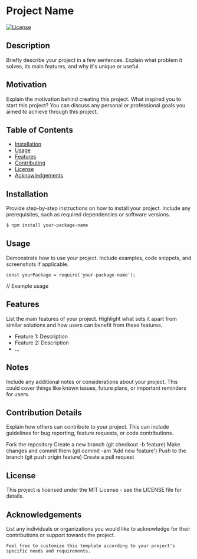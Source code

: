 # Project Name

[![License](https://img.shields.io/badge/License-MIT-blue.svg)](LICENSE)

## Description

Briefly describe your project in a few sentences. Explain what problem it solves, its main features, and why it's unique or useful.

## Motivation

Explain the motivation behind creating this project. What inspired you to start this project? You can discuss any personal or professional goals you aimed to achieve through this project.

## Table of Contents

- [Installation](#installation)
- [Usage](#usage)
- [Features](#features)
- [Contributing](#contributing)
- [License](#license)
- [Acknowledgements](#acknowledgements)

## Installation

Provide step-by-step instructions on how to install your project. Include any prerequisites, such as required dependencies or software versions.

```bash
$ npm install your-package-name
```

## Usage
Demonstrate how to use your project. Include examples, code snippets, and screenshots if applicable.

```
const yourPackage = require('your-package-name');

```

// Example usage

## Features
List the main features of your project. Highlight what sets it apart from similar solutions and how users can benefit from these features.

- Feature 1: Description
- Feature 2: Description
- ...

## Notes
Include any additional notes or considerations about your project. This could cover things like known issues, future plans, or important reminders for users.

## Contribution Details
Explain how others can contribute to your project. This can include guidelines for bug reporting, feature requests, or code contributions.

Fork the repository
Create a new branch (git checkout -b feature)
Make changes and commit them (git commit -am 'Add new feature')
Push to the branch (git push origin feature)
Create a pull request

## License
This project is licensed under the MIT License - see the LICENSE file for details.

## Acknowledgements
List any individuals or organizations you would like to acknowledge for their contributions or support towards the project.
```
Feel free to customize this template according to your project's specific needs and requirements.
```
